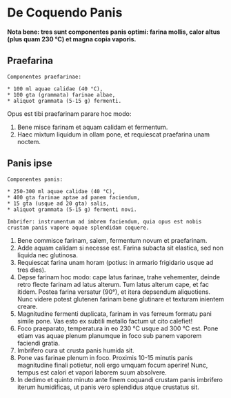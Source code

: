 # De Coquendo Panis

**Nota bene: tres sunt componentes panis optimi: farina mollis, calor altus (plus quam 230 °C) et magna copia vaporis.**

## Praefarina

```
Componentes praefarinae:

* 100 ml aquae calidae (40 °C),
* 100 gta (grammata) farinae albae,
* aliquot grammata (5-15 g) fermenti.
```

Opus est tibi praefarinam parare hoc modo:
1. Bene misce farinam et aquam calidam et fermentum.
2. Haec mixtum liquidum in ollam pone, et requiescat praefarina unam noctem.

## Panis ipse

```
Componentes panis:

* 250-300 ml aquae calidae (40 °C),
* 400 gta farinae aptae ad panem faciendum,
* 15 gta (usque ad 20 gta) salis,
* aliquot grammata (5-15 g) fermenti novi.

Imbrifer: instrumentum ad imbrem faciendum, quia opus est nobis crustam panis vapore aquae splendidam coquere.
```

1. Bene commisce farinam, salem, fermentum novum et praefarinam.
2. Adde aquam calidam si necesse est. Farina subacta sit elastica, sed non liquida nec glutinosa.
3. Requiescat farina unam horam (potius: in armario frigidario usque ad tres dies).
4. Depse farinam hoc modo: cape latus farinae, trahe vehementer, deinde retro flecte farinam ad latus alterum. Tum latus alterum cape, et fac itidem. Postea farina versatur (90°), et itera depsendum aliquotiens. Nunc videre potest glutenen farinam bene glutinare et texturam inientem creare.
5. Magnitudine fermenti duplicata, farinam in vas ferreum formatu pani simile pone. Vas esto ex subtili metallo factum ut cito calefiet!
6. Foco praeparato, temperatura in eo 230 °C usque ad 300 °C est. Pone etiam vas aquae plenum planumque in foco sub panem vaporem faciendi gratia.
7. Imbrifero cura ut crusta panis humida sit.
8. Pone vas farinae plenum in foco. Proximis 10-15 minutis panis magnitudine finali potietur, noli ergo umquam focum aperire! Nunc, tempus est calori et vapori laborem suum absolvere.
9. In dedimo et quinto minuto ante finem coquandi crustam panis imbrifero iterum humidificas, ut panis vero splendidus atque crustatus sit.
